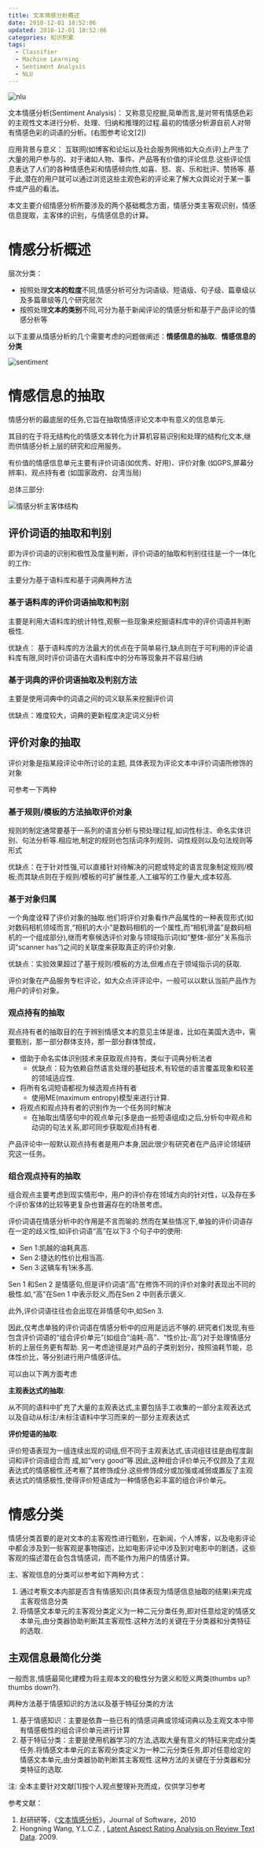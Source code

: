 ```yaml
---
title: 文本情感分析概述
date: 2010-12-01 18:52:06
updated: 2010-12-01 18:52:06
categories: 知识积累
tags:
  - Classifier
  - Machine Learning
  - Sentiment Analysis
  - NLU
---
```


![nlu](https://ws3.sinaimg.cn/large/006tNbRwly1fyo0h8l8vij307203dt8q.jpg)

文本情感分析(Sentiment Analysis)： 又称意见挖掘,简单而言,是对带有情感色彩的主观性文本进行分析、处理、归纳和推理的过程.最初的情感分析源自前人对带有情感色彩的词语的分析。(右图参考论文[2])

应用背景与意义： 互联网(如博客和论坛以及社会服务网络如大众点评)上产生了大量的用户参与的、对于诸如人物、事件、产品等有价值的评论信息.这些评论信息表达了人们的各种情感色彩和情感倾向性,如喜、怒、哀、乐和批评、赞扬等. 基于此,潜在的用户就可以通过浏览这些主观色彩的评论来了解大众舆论对于某一事件或产品的看法。

本文主要介绍情感分析所要涉及的两个基础概念方面，情感分类主客观识别，情感信息提取，主客体的识别，与情感信息的计算。

<!-- more -->

# 情感分析概述

层次分类：

* 按照处理**文本的粒度**不同,情感分析可分为词语级、短语级、句子级、篇章级以及多篇章级等几个研究层次
* 按照处理**文本的类别**不同,可分为基于新闻评论的情感分析和基于产品评论的情感分析等

以下主要从情感分析的几个需要考虑的问题做阐述：**情感信息的抽取**、**情感信息的分类**

![sentiment](https://ws3.sinaimg.cn/large/006tNbRwly1fyo0iar441j30cu06hjrw.jpg)

# 情感信息的抽取

情感分析的最底层的任务,它旨在抽取情感评论文本中有意义的信息单元.

其目的在于将无结构化的情感文本转化为计算机容易识别和处理的结构化文本,继而供情感分析上层的研究和应用服务。

有价值的情感信息单元主要有评价词语(如优秀、好用)、评价对象 (如GPS,屏幕分辨率)、观点持有者 (如国家政府、台湾当局)

总体三部分:

![情感分析主客体结构](https://ws1.sinaimg.cn/large/006tNbRwly1fyo0imrjmcj30cs0233yf.jpg)

## 评价词语的抽取和判别

即为评价词语的识别和极性及度量判断，评价词语的抽取和判别往往是一个一体化的工作:

主要分为基于语料库和基于词典两种方法

### 基于语料库的评价词语抽取和判别

主要是利用大语料库的统计特性,观察一些现象来挖掘语料库中的评价词语并判断极性.

优缺点： 基于语料库的方法最大的优点在于简单易行,缺点则在于可利用的评论语料库有限,同时评价词语在大语料库中的分布等现象并不容易归纳

### 基于词典的评价词语抽取及判别方法

主要是使用词典中的词语之间的词义联系来挖掘评价词

优缺点：难度较大，词典的更新程度决定词义分析

## 评价对象的抽取

评价对象是指某段评论中所讨论的主题, 具体表现为评论文本中评价词语所修饰的对象

可参考一下两种

### 基于规则/模板的方法抽取评价对象

规则的制定通常要基于一系列的语言分析与预处理过程,如词性标注、命名实体识别、句法分析等.相应地,制定的规则也包括词序列规则、词性规则以及句法规则等形式

优缺点：在于针对性强,可以直接针对待解决的问题或特定的语言现象制定规则/模板;而其缺点则在于规则/模板的可扩展性差,人工编写的工作量大,成本较高.

### 基于对象归属

一个角度诠释了评价对象的抽取.他们将评价对象看作产品属性的一种表现形式(如对数码相机领域而言,“相机的大小”是数码相机的一个属性,而“相机滑盖”是数码相机的一个组成部分),继而考察候选评价对象与领域指示词(如“整体-部分”关系指示词“scanner has”)之间的关联度来获取真正的评价对象.

优缺点：实验效果超过了基于规则/模板的方法,但难点在于领域指示词的获取.

评价对象在产品服务专栏评论，如大众点评评论中，一般可以以默认当前产品作为用户的评价对象。

### 观点持有的抽取

观点持有者的抽取目的在于辨别情感文本的意见主体是谁，比如在美国大选中，需要甄别，那一部分群体支持，那一部分群体赞成，

* 借助于命名实体识别技术来获取观点持有，类似于词典分析法者
  * 优缺点：较为依赖自然语言处理的基础技术,有较低的语言覆盖现象和较差的领域适应性.
* 将所有名词短语都视为候选观点持有者
  * 使用ME(maximum entropy)模型来进行计算.
* 将观点和观点持有者的识别作为一个任务同时解决
  * 在抽取出情感句中的观点单元(多是由一些短语组成)之后,分析句中观点和动词的句法关系,即可同步获取观点持有者.

产品评论中一般默认观点持有者是用户本身,因此很少有研究者在产品评论领域研究这一任务。

### 组合观点持有的抽取

组合观点主要考虑到现实情形中，用户的评价存在领域方向的针对性，以及存在多个评价客体的比较等更复杂也普遍存在的场景考虑。

评价词语在情感分析中的作用是不言而喻的.然而在某些情况下,单独的评价词语存在一定的歧义性,如评价词语“高”在以下3 个句子中的使用:

* Sen 1:凯越的油耗真高.
* Sen 2:捷达的性价比相当高.
* Sen 3:这辆车有1米多高.

Sen 1 和Sen 2 是情感句,但是评价词语“高”在修饰不同的评价对象时表现出不同的极性.如,“高”在Sen 1 中表示贬义,而在Sen 2 中则表示褒义.

此外,评价词语往往也会出现在非情感句中,如Sen 3.

因此,仅考虑单独的评价词语在情感分析中的应用是远远不够的.研究者们发现,有些包含评价词语的“组合评价单元”(如组合“油耗-高”、“性价比-高”)对于处理情感分析的上层任务更有帮助. 另一考虑途径是对产品的子类别划分，按照油耗节能，总体性价比，等分别进行用户情感评估。

可以由以下两方面考虑

**主观表达式的抽取**:

从不同的语料中扩充了大量的主观表达式,主要包括手工收集的一部分主观表达式以及自动从标注/未标注语料中学习而来的一部分主观表达式

**评价短语的抽取**:

评价短语表现为一组连续出现的词组,但不同于主观表达式,该词组往往是由程度副词和评价词语组合而 成,如“very good”等.因此,这种组合评价单元不仅顾及了主观表达式的情感极性,还考察了其修饰成分.这些修饰成分或加强或减弱或置反了主观表达式的情感极性,使得评价短语成为一种情感色彩丰富的组合评价单元。

# 情感分类

情感分类首要的是对文本的主客观性进行甄别，在新闻，个人博客，以及电影评论中都会涉及到一些客观是事物描述，比如电影评论中涉及到对电影中的剧透，这些客观的描述潜在会包含情感词，而不能作为用户的情感计算。

主、客观信息的分类可以参考如下两种方式：

1. 通过考察文本内部是否含有情感知识(具体表现为情感信息抽取的结果)来完成主客观信息分类
2. 将情感文本单元的主客观分类定义为一种二元分类任务,即对任意给定的情感文本单元,由分类器协助判断其主客观性.这种方法的关键在于分类器和分类特征的选取.

## 主观信息最简化分类

一般而言,情感最简化建模为将主观本文的极性分为褒义和贬义两类(thumbs up? thumbs down?).

两种方法基于情感知识的方法以及基于特征分类的方法

1. 基于情感知识：主要是依靠一些已有的情感词典或领域词典以及主观文本中带有情感极性的组合评价单元进行计算
2. 基于特征分类：主要是使用机器学习的方法,选取大量有意义的特征来完成分类任务.将情感文本单元的主客观分类定义为一种二元分类任务,即对任意给定的情感文本单元,由分类器协助判断其主客观性.这种方法的关键在于分类器和分类特征的选取.

注: 全本主要针对文献[1]按个人观点整理补充而成，仅供学习参考

参考文献：

1. 赵研研等，《[文本情感分析](http://scholar.google.com.hk/scholar?q=文本情感分析)》，Journal of Software，2010
2. Hongning Wang, Y.L.C.Z. , [Latent Aspect Rating Analysis on Review Text Data](http://scholar.google.com.hk/scholar?hl=zh-CN&q=Latent+Aspect+Rating+Analysis+on+Review+Text+Data). 2009.